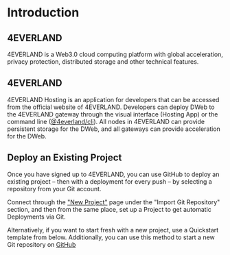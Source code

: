 # Introduction

## 4EVERLAND

4EVERLAND is a Web3.0 cloud computing platform with global acceleration, privacy protection, distributed storage and other technical features.

## 4EVERLAND

4EVERLAND Hosting is an application for developers that can be
accessed from the official website of 4EVERLAND. Developers can deploy
DWeb to the 4EVERLAND gateway through the visual interface (Hosting App)
or the command line ([@4everland/cli](https://www.npmjs.com/package/@4everland/cluster-cli)). All nodes in 4EVERLAND can provide
persistent storage for the DWeb, and all gateways can provide acceleration for
the DWeb.

## Deploy an Existing Project

Once you have signed up to 4EVERLAND, you can use GitHub to deploy an existing project – then with a deployment for every push – by selecting a repository from your Git account.

Connect through the ["New Project"](https://dashboard.4everland.org/#/hosting/new) page under the "Import Git Repository" section, and then from the same place, set up a Project to get automatic Deployments via Git.

Alternatively, if you want to start fresh with a new project, use a Quickstart template from below. Additionally, you can use this method to start a new Git repository on [GitHub](../hosting/github.md)
